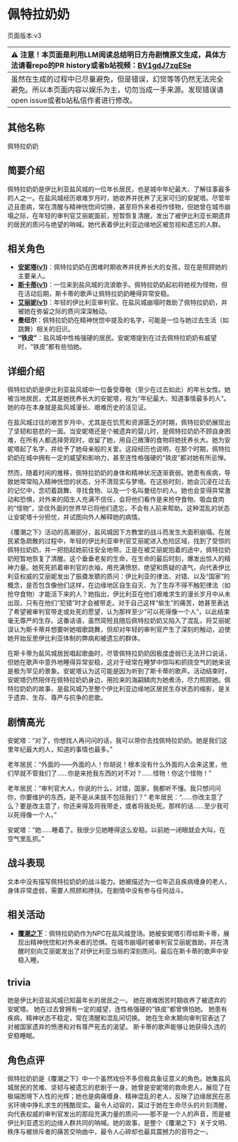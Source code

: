 # 佩特拉奶奶
页面版本:v3
 

| :warning: 注意！本页面是利用LLM阅读总结明日方舟剧情原文生成，具体方法请看repo的PR history或者b站视频：[BV1gdJ7zqESe](https://www.bilibili.com/video/BV1gdJ7zqESe/)         |
|:----------------------------|
| 虽然在生成的过程中已尽量避免，但是错误，幻觉等等仍然无法完全避免。所以本页面内容以娱乐为主，切勿当成一手来源。发现错误请open issue或者b站私信作者进行修改。|



## 其他名称
佩特拉奶奶
## 简要介绍
佩特拉奶奶是伊比利亚盐风城的一位年长居民，也是城中年纪最大、了解往事最多的人之一。在盐风城经历艰难岁月时，她收养并抚养了无家可归的安妮塔。尽管年迈且患病，常在清醒与精神恍惚间切换，甚至将外来者视作怪物，但她曾在城市崩塌之际，在年轻的审判官艾丽妮面前，短暂恢复清醒，发出了被伊比利亚长期遗弃的居民的质问与绝望的呐喊。她代表着伊比利亚边缘地区被忽视和遗忘的人群。
## 相关角色
-   **[安妮塔](extended_char_an_ni_ta.md)([v1](../chars/extended_char_an_ni_ta.md))**：佩特拉奶奶在困难时期收养并抚养长大的女孩，现在是照顾她的主要亲人。
-   **[斯卡蒂](char_263_skadi.md)([v1](../chars/char_263_skadi.md))**：一位来到盐风城的流浪歌手。佩特拉奶奶起初将她视为怪物，但在活动后期，斯卡蒂的歌声让佩特拉奶奶睡得异常安稳。
-   **[艾丽妮](char_4009_irene.md)([v1](../chars/char_4009_irene.md))**：年轻的伊比利亚审判官。在盐风城崩塌时救助了佩特拉奶奶，并被她在弥留之际的质问深深触动。
-   **曼纽尔**：佩特拉奶奶在精神恍惚中提及的名字，可能是一位与她过去生活（如跳舞）相关的旧识。
-   **“铁皮”**：盐风城中性格强硬的居民。安妮塔提到在过去佩特拉奶奶有威望时，“铁皮”都有些怕她。
## 详细介绍
佩特拉奶奶是伊比利亚盐风城中一位备受尊敬（至少在过去如此）的年长女性。她被当地居民，尤其是她抚养长大的安妮塔，视为“年纪最大、知道事情最多的人”。她的存在本身就是盐风城漫长、艰难历史的活见证。

在盐风城过往的艰苦岁月中，尤其是在饥荒和资源匮乏的时期，佩特拉奶奶展现出了坚韧和慈悲的一面。当安妮塔还是个被遗弃的婴儿时，是佩特拉奶奶不顾自身困难，在所有人都选择旁观时，收留了她，用自己微薄的食物将她抚养长大。她为安妮塔起了名字，并给予了她母亲般的关爱。这段经历也说明，在那个时期，佩特拉奶奶在城中拥有一定的威望和影响力，甚至连性格强硬的“铁皮”都对她有所忌惮。

然而，随着时间的推移，佩特拉奶奶的身体和精神状况逐渐衰弱。她患有疾病，导致她常常陷入精神恍惚的状态，分不清现实与梦境。在这些时刻，她会沉浸在过去的记忆中，念叨着跳舞、寻找食物、以及一个名叫曼纽尔的人。她也会变得异常激动和恐惧，对外来的陌生人充满不信任，会将他们看作是来抢夺食物、吸血食肉的“怪物”，坚信外面的世界早已将他们遗忘，不会有人前来帮助。这种混乱的状态让安妮塔十分担忧，并试图向外人解释她的病情。

《覆潮之下》活动的高潮部分，盐风城因下方教堂的战斗而发生大面积崩塌。在居民紧急疏散的过程中，年轻的伊比利亚审判官艾丽妮进入危险区域，找到了受惊的佩特拉奶奶，并一把抱起她前往安全地带。正是在被艾丽妮抱着的途中，佩特拉奶奶短暂地恢复了清醒。这个垂垂老矣的生命，在生命的最后时刻，爆发出惊人的精神力量。她死死抓着审判官的衣袖，用充满愤怒、绝望和质疑的语气，向代表伊比利亚权威的艾丽妮发出了振聋发聩的质问：伊比利亚的律法、对错、以及“国家”的概念，是否包含像他们这样，在边缘地区自生自灭、为了生存不得不触犯律法（如抢夺食物）才能活下来的人？她指出，伊比利亚在他们艰难求生的漫长岁月中从未出现，只有在他们“犯错”时才会被带走。对于自己这样“偷生”的痛苦，她甚至表达了希望被审判官带走或处死的愿望，认为那样至少“可以死得像一个人”，以此结束毫无尊严的生存。这番话语，虽然简短且随后佩特拉奶奶又陷入了混乱，将艾丽妮误认为斯卡蒂并想要听她唱歌跳舞，但却对年轻的审判官产生了深刻的触动，迫使她开始反思伊比利亚体制的弊病和被遗忘的群体。

在斯卡蒂为盐风城居民唱起歌曲时，尽管佩特拉奶奶因极度虚弱已无法开口说话，但她在歌声中意外地睡得异常安稳，这对于经常在睡梦中惊叫和抓挠空气的她来说是极为罕见的景象。安妮塔认为这可能是因为听到了斯卡蒂的歌声。活动结束时，安妮塔仍然陪伴在佩特拉奶奶身边，用捡来的海嗣鳞肉为她煮汤，尽力照顾她。佩特拉奶奶的故事，是盐风城乃至整个伊比利亚边缘地区居民生存状态的缩影，是关于遗弃、生存、尊严与抗争的悲歌。
## 剧情高光
安妮塔：“对了，你想找人再问问的话，我可以带你去找佩特拉奶奶。她是我们这里年纪最大的人，知道的事情也最多。”

老年居民：“外面的——外面的人！你胡说！根本没有什么外面的人会来这里，他们早就不管我们了......你是来抢我东西的对不对？......怪物！你这个怪物！”

老年居民：“审判官大人，你说的什么，对错，国家，我都听不懂。我只想问问你，你要维护的东西，是不是从来就不包括我们？”
老年居民：“......你改主意了么？要是改主意了，你还来得及将我带走，或者将我处死。那样的话......至少我可以死得像一个人。”

安妮塔：“她......睡着了。我很少见她睡得这么安稳。以前她一闭眼就会大叫，在空气里乱抓。”
## 战斗表现
文本中没有描写佩特拉奶奶的战斗能力。她被描述为一位年迈且疾病缠身的老人，身体非常虚弱，需要人照顾和搀扶。在剧情中没有参与任何战斗。
## 相关活动
-   **[覆潮之下](../stories/act18d3.md)**：佩特拉奶奶作为NPC在盐风城登场。她被安妮塔引荐给斯卡蒂，展现出精神恍惚和对外来者的恐惧。在城市崩塌时被审判官艾丽妮救助，并在清醒时刻向艾丽妮发出了对伊比利亚当局的深刻质问。最后在斯卡蒂的歌声中安稳入睡。
## trivia
她是伊比利亚盐风城已知最年长的居民之一。
她在艰难困苦时期收养了被遗弃的安妮塔。
她在过去曾拥有一定的威望，连性格强硬的“铁皮”都曾惧怕她。
她患有疾病，精神状态不稳定，常在清醒和混乱间切换。
她在生命末期向审判官表达了对被国家遗弃的愤懑和对有尊严死去的渴望。
斯卡蒂的歌声能够让她获得久违的安稳睡眠。
## 角色点评
佩特拉奶奶是《覆潮之下》中一个虽然戏份不多但极具象征意义的角色。她集盐风城居民的苦难、坚韧与被遗忘的悲剧于一身。她曾是安妮塔的救命恩人，展现了在极端困境下人性的光辉；她也是病痛缠身、精神混乱的老人，反映了边缘居民在恶劣环境中挣扎求生的残酷现实。最令人动容的，莫过于她在生命尽头的片刻清醒，向代表权威的审判官发出的那段充满力量的质问——那不是一个人的声音，而是被伊比利亚遗忘的边缘人群共同的呐喊。她的故事，是整个《覆潮之下》关于文明、秩序与被排斥者的痛苦交响曲中，最令人心碎却也最具震撼力的音符之一。
